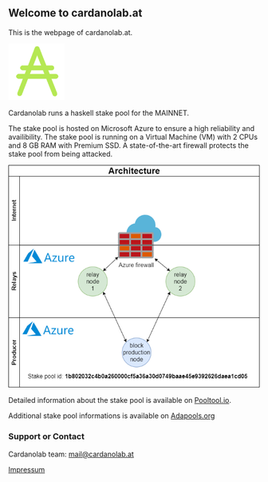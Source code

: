 ## Welcome to cardanolab.at

This is the webpage of cardanolab.at.

![](ada.png)

Cardanolab runs a haskell stake pool for the MAINNET.

The stake pool is hosted on Microsoft Azure to ensure a high reliability and availibility. The stake pool is running on a Virtual Machine (VM) with 2 CPUs and 8 GB RAM with Premium SSD. A state-of-the-art firewall protects the stake pool from being attacked.

![](cardano-node.png)

Detailed information about the stake pool is available on [Pooltool.io](https://pooltool.io/pool/1b802032c4b0a260000cf5a36a30d0749baae45e9392626daea1cd05/blocks).

Additional stake pool informations is available on [Adapools.org](https://adapools.org/node/1b802032c4b0a260000cf5a36a30d0749baae45e9392626daea1cd05)

### Support or Contact

Cardanolab team: mail@cardanolab.at

[Impressum](https://cardanolab.at/impressum.html)
